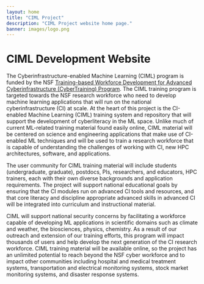 ```yaml
---
layout: home
title: "CIML Project"
description: "CIML Project website home page."
banner: images/logo.png
---
```


# CIML Development Website
The Cyberinfrastructure-enabled Machine Learning (CIML) program is funded by the NSF [Training-based Workforce Development for Advanced Cyberinfrastructure (CyberTraining) Program](https://beta.nsf.gov/funding/opportunities/training-based-workforce-development-advanced-cyberinfrastructure). The CIML training program is targeted towards the NSF research workforce who need to develop machine learning applications that will run on the national cyberinfrastructure (CI) at scale. At the heart of this project is the CI-enabled Machine Learning (CIML) training system and repository that will support the development of cyberliteracy in the ML space. Unlike much of current ML-related training material found easily online, CIML material will be centered on science and engineering applications that make use of CI-enabled ML techniques and will be used to train a research workforce that is capable of understanding the challenges of working with CI, new HPC architectures, software, and applications.

The user community for CIML training material will include students (undergraduate, graduate), postdocs, PIs, researchers, and educators, HPC trainers, each with their own diverse backgrounds and application requirements. The project will support national educational goals by ensuring that the CI modules run on advanced CI tools and resources, and that core literacy and discipline appropriate advanced skills in advanced CI will be integrated into curriculum and instructional material.

CIML will support national security concerns by facilitating a workforce capable of developing ML applications in scientific domains such as climate and weather, the biosciences, physics, chemistry. As a result of our outreach and extension of our training efforts, this program will impact thousands of users and help develop the next generation of the CI research workforce. CIML training material will be available online, so the project has an unlimited potential to reach beyond the NSF cyber workforce and to impact other communities including hospital and medical treatment systems, transportation and electrical monitoring systems, stock market monitoring systems, and disaster response systems.


